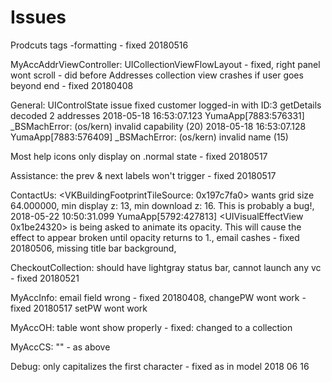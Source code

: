 #  Issues

Prodcuts
tags -formatting - fixed 20180516

MyAccAddrViewController:
UICollectionViewFlowLayout - fixed,
right panel wont scroll - did before
Addresses collection view crashes if user goes beyond end - fixed 20180408

General:
UIControlState issue fixed
customer logged-in with ID:3
getDetails
decoded 2 addresses
2018-05-18 16:53:07.123 YumaApp[7883:576331] _BSMachError: (os/kern) invalid capability (20)
2018-05-18 16:53:07.128 YumaApp[7883:576409] _BSMachError: (os/kern) invalid name (15)

Most help icons only display on .normal state - fixed 20180517

Assistance: the prev & next labels won't trigger - fixed 20180517

ContactUs: <VKBuildingFootprintTileSource: 0x197c7fa0> wants grid size 64.000000, min display z: 13, min download z: 16. This is probably a bug!,
2018-05-22 10:50:31.099 YumaApp[5792:427813] <UIVisualEffectView 0x1be24320> is being asked to animate its opacity. This will cause the effect to appear broken until opacity returns to 1.,
email cashes - fixed 20180506,
missing title bar background,

CheckoutCollection: should have lightgray status bar,
cannot launch any vc - fixed 20180521

MyAccInfo: email field wrong - fixed 20180408,
changePW wont work - fixed 20180517
setPW wont work

MyAccOH: table wont show properly - fixed: changed to a collection 

MyAccCS: "" - as above

Debug: only capitalizes the first character - fixed as in model 2018 06 16

